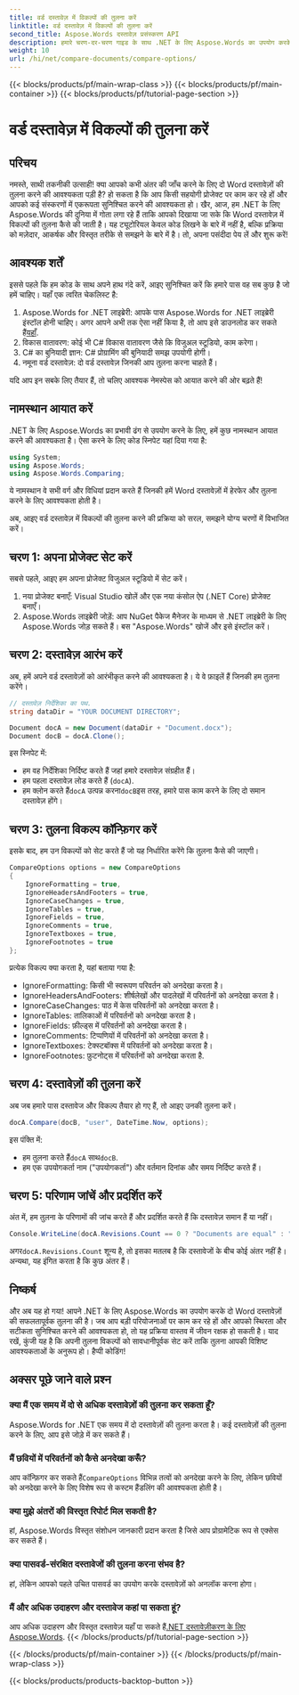 ```yaml
---
title: वर्ड दस्तावेज़ में विकल्पों की तुलना करें
linktitle: वर्ड दस्तावेज़ में विकल्पों की तुलना करें
second_title: Aspose.Words दस्तावेज़ प्रसंस्करण API
description: हमारे चरण-दर-चरण गाइड के साथ .NET के लिए Aspose.Words का उपयोग करके Word दस्तावेज़ों की तुलना करना सीखें। दस्तावेज़ की एकरूपता को सहजता से सुनिश्चित करें।
weight: 10
url: /hi/net/compare-documents/compare-options/
---
```


{{< blocks/products/pf/main-wrap-class >}}
{{< blocks/products/pf/main-container >}}
{{< blocks/products/pf/tutorial-page-section >}}

# वर्ड दस्तावेज़ में विकल्पों की तुलना करें

## परिचय

नमस्ते, साथी तकनीकी उत्साही! क्या आपको कभी अंतर की जाँच करने के लिए दो Word दस्तावेज़ों की तुलना करने की आवश्यकता पड़ी है? हो सकता है कि आप किसी सहयोगी प्रोजेक्ट पर काम कर रहे हों और आपको कई संस्करणों में एकरूपता सुनिश्चित करने की आवश्यकता हो। खैर, आज, हम .NET के लिए Aspose.Words की दुनिया में गोता लगा रहे हैं ताकि आपको दिखाया जा सके कि Word दस्तावेज़ में विकल्पों की तुलना कैसे की जाती है। यह ट्यूटोरियल केवल कोड लिखने के बारे में नहीं है, बल्कि प्रक्रिया को मज़ेदार, आकर्षक और विस्तृत तरीके से समझने के बारे में है। तो, अपना पसंदीदा पेय लें और शुरू करें!

## आवश्यक शर्तें

इससे पहले कि हम कोड के साथ अपने हाथ गंदे करें, आइए सुनिश्चित करें कि हमारे पास वह सब कुछ है जो हमें चाहिए। यहाँ एक त्वरित चेकलिस्ट है:

1.  Aspose.Words for .NET लाइब्रेरी: आपके पास Aspose.Words for .NET लाइब्रेरी इंस्टॉल होनी चाहिए। अगर आपने अभी तक ऐसा नहीं किया है, तो आप इसे डाउनलोड कर सकते हैं[यहाँ](https://releases.aspose.com/words/net/).
2. विकास वातावरण: कोई भी C# विकास वातावरण जैसे कि विजुअल स्टूडियो, काम करेगा।
3. C# का बुनियादी ज्ञान: C# प्रोग्रामिंग की बुनियादी समझ उपयोगी होगी।
4. नमूना वर्ड दस्तावेज़: दो वर्ड दस्तावेज़ जिनकी आप तुलना करना चाहते हैं।

यदि आप इन सबके लिए तैयार हैं, तो चलिए आवश्यक नेमस्पेस को आयात करने की ओर बढ़ते हैं!

## नामस्थान आयात करें

.NET के लिए Aspose.Words का प्रभावी ढंग से उपयोग करने के लिए, हमें कुछ नामस्थान आयात करने की आवश्यकता है। ऐसा करने के लिए कोड स्निपेट यहां दिया गया है:

```csharp
using System;
using Aspose.Words;
using Aspose.Words.Comparing;
```

ये नामस्थान वे सभी वर्ग और विधियां प्रदान करते हैं जिनकी हमें Word दस्तावेज़ों में हेरफेर और तुलना करने के लिए आवश्यकता होती है।

अब, आइए वर्ड दस्तावेज़ में विकल्पों की तुलना करने की प्रक्रिया को सरल, समझने योग्य चरणों में विभाजित करें।

## चरण 1: अपना प्रोजेक्ट सेट करें

सबसे पहले, आइए हम अपना प्रोजेक्ट विजुअल स्टूडियो में सेट करें।

1. नया प्रोजेक्ट बनाएँ: Visual Studio खोलें और एक नया कंसोल ऐप (.NET Core) प्रोजेक्ट बनाएँ।
2. Aspose.Words लाइब्रेरी जोड़ें: आप NuGet पैकेज मैनेजर के माध्यम से .NET लाइब्रेरी के लिए Aspose.Words जोड़ सकते हैं। बस "Aspose.Words" खोजें और इसे इंस्टॉल करें।

## चरण 2: दस्तावेज़ आरंभ करें

अब, हमें अपने वर्ड दस्तावेज़ों को आरंभीकृत करने की आवश्यकता है। ये वे फ़ाइलें हैं जिनकी हम तुलना करेंगे।

```csharp
// दस्तावेज़ निर्देशिका का पथ.
string dataDir = "YOUR DOCUMENT DIRECTORY";

Document docA = new Document(dataDir + "Document.docx");
Document docB = docA.Clone();
```

इस स्निपेट में:
- हम वह निर्देशिका निर्दिष्ट करते हैं जहां हमारे दस्तावेज़ संग्रहीत हैं।
- हम पहला दस्तावेज़ लोड करते हैं (`docA`).
-  हम क्लोन करते हैं`docA` उत्पन्न करना`docB`इस तरह, हमारे पास काम करने के लिए दो समान दस्तावेज़ होंगे।

## चरण 3: तुलना विकल्प कॉन्फ़िगर करें

इसके बाद, हम उन विकल्पों को सेट करते हैं जो यह निर्धारित करेंगे कि तुलना कैसे की जाएगी।

```csharp
CompareOptions options = new CompareOptions
{
	IgnoreFormatting = true,
	IgnoreHeadersAndFooters = true,
	IgnoreCaseChanges = true,
	IgnoreTables = true,
	IgnoreFields = true,
	IgnoreComments = true,
	IgnoreTextboxes = true,
	IgnoreFootnotes = true
};
```

प्रत्येक विकल्प क्या करता है, यहां बताया गया है:
- IgnoreFormatting: किसी भी स्वरूपण परिवर्तन को अनदेखा करता है।
- IgnoreHeadersAndFooters: शीर्षलेखों और पादलेखों में परिवर्तनों को अनदेखा करता है।
- IgnoreCaseChanges: पाठ में केस परिवर्तनों को अनदेखा करता है।
- IgnoreTables: तालिकाओं में परिवर्तनों को अनदेखा करता है।
- IgnoreFields: फ़ील्ड्स में परिवर्तनों को अनदेखा करता है।
- IgnoreComments: टिप्पणियों में परिवर्तनों को अनदेखा करता है।
- IgnoreTextboxes: टेक्स्टबॉक्स में परिवर्तनों को अनदेखा करता है।
- IgnoreFootnotes: फ़ुटनोट्स में परिवर्तनों को अनदेखा करता है.

## चरण 4: दस्तावेज़ों की तुलना करें

अब जब हमारे पास दस्तावेज और विकल्प तैयार हो गए हैं, तो आइए उनकी तुलना करें।

```csharp
docA.Compare(docB, "user", DateTime.Now, options);
```

इस पंक्ति में:
-  हम तुलना करते हैं`docA` साथ`docB`.
- हम एक उपयोगकर्ता नाम ("उपयोगकर्ता") और वर्तमान दिनांक और समय निर्दिष्ट करते हैं।

## चरण 5: परिणाम जांचें और प्रदर्शित करें

अंत में, हम तुलना के परिणामों की जांच करते हैं और प्रदर्शित करते हैं कि दस्तावेज़ समान हैं या नहीं।

```csharp
Console.WriteLine(docA.Revisions.Count == 0 ? "Documents are equal" : "Documents are not equal");
```

 अगर`docA.Revisions.Count` शून्य है, तो इसका मतलब है कि दस्तावेजों के बीच कोई अंतर नहीं है। अन्यथा, यह इंगित करता है कि कुछ अंतर हैं।

## निष्कर्ष

और अब यह हो गया! आपने .NET के लिए Aspose.Words का उपयोग करके दो Word दस्तावेज़ों की सफलतापूर्वक तुलना की है। जब आप बड़ी परियोजनाओं पर काम कर रहे हों और आपको स्थिरता और सटीकता सुनिश्चित करने की आवश्यकता हो, तो यह प्रक्रिया वास्तव में जीवन रक्षक हो सकती है। याद रखें, कुंजी यह है कि अपनी तुलना विकल्पों को सावधानीपूर्वक सेट करें ताकि तुलना आपकी विशिष्ट आवश्यकताओं के अनुरूप हो। हैप्पी कोडिंग!

## अक्सर पूछे जाने वाले प्रश्न

### क्या मैं एक समय में दो से अधिक दस्तावेज़ों की तुलना कर सकता हूँ?  
Aspose.Words for .NET एक समय में दो दस्तावेज़ों की तुलना करता है। कई दस्तावेज़ों की तुलना करने के लिए, आप इसे जोड़े में कर सकते हैं।

### मैं छवियों में परिवर्तनों को कैसे अनदेखा करूँ?  
 आप कॉन्फ़िगर कर सकते हैं`CompareOptions` विभिन्न तत्वों को अनदेखा करने के लिए, लेकिन छवियों को अनदेखा करने के लिए विशेष रूप से कस्टम हैंडलिंग की आवश्यकता होती है।

### क्या मुझे अंतरों की विस्तृत रिपोर्ट मिल सकती है?  
हां, Aspose.Words विस्तृत संशोधन जानकारी प्रदान करता है जिसे आप प्रोग्रामेटिक रूप से एक्सेस कर सकते हैं।

### क्या पासवर्ड-संरक्षित दस्तावेजों की तुलना करना संभव है?  
हां, लेकिन आपको पहले उचित पासवर्ड का उपयोग करके दस्तावेज़ों को अनलॉक करना होगा।

### मैं और अधिक उदाहरण और दस्तावेज कहां पा सकता हूं?  
 आप अधिक उदाहरण और विस्तृत दस्तावेज़ यहाँ पा सकते हैं[.NET दस्तावेज़ीकरण के लिए Aspose.Words](https://reference.aspose.com/words/net/).
{{< /blocks/products/pf/tutorial-page-section >}}

{{< /blocks/products/pf/main-container >}}
{{< /blocks/products/pf/main-wrap-class >}}

{{< blocks/products/products-backtop-button >}}
